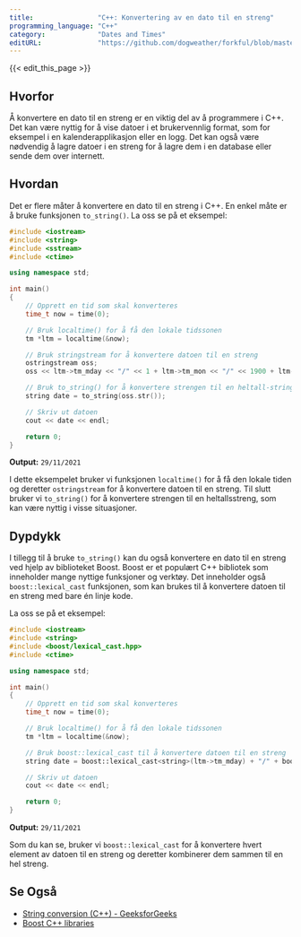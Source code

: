 ```yaml
---
title:                "C++: Konvertering av en dato til en streng"
programming_language: "C++"
category:             "Dates and Times"
editURL:              "https://github.com/dogweather/forkful/blob/master/content/no/cpp/converting-a-date-into-a-string.md"
---
```


{{< edit_this_page >}}

## Hvorfor

Å konvertere en dato til en streng er en viktig del av å programmere i C++. Det kan være nyttig for å vise datoer i et brukervennlig format, som for eksempel i en kalenderapplikasjon eller en logg. Det kan også være nødvendig å lagre datoer i en streng for å lagre dem i en database eller sende dem over internett.

## Hvordan

Det er flere måter å konvertere en dato til en streng i C++. En enkel måte er å bruke funksjonen `to_string()`. La oss se på et eksempel:

```C++
#include <iostream>
#include <string>
#include <sstream>
#include <ctime>

using namespace std;

int main()
{
    // Opprett en tid som skal konverteres
    time_t now = time(0);

    // Bruk localtime() for å få den lokale tidssonen
    tm *ltm = localtime(&now);

    // Bruk stringstream for å konvertere datoen til en streng
    ostringstream oss;
    oss << ltm->tm_mday << "/" << 1 + ltm->tm_mon << "/" << 1900 + ltm->tm_year;

    // Bruk to_string() for å konvertere strengen til en heltall-string
    string date = to_string(oss.str());

    // Skriv ut datoen
    cout << date << endl;

    return 0;
}
```
**Output:**
`29/11/2021`

I dette eksempelet bruker vi funksjonen `localtime()` for å få den lokale tiden og deretter `ostringstream` for å konvertere datoen til en streng. Til slutt bruker vi `to_string()` for å konvertere strengen til en heltallsstreng, som kan være nyttig i visse situasjoner.

## Dypdykk

I tillegg til å bruke `to_string()` kan du også konvertere en dato til en streng ved hjelp av biblioteket Boost. Boost er et populært C++ bibliotek som inneholder mange nyttige funksjoner og verktøy. Det inneholder også `boost::lexical_cast` funksjonen, som kan brukes til å konvertere datoen til en streng med bare én linje kode.

La oss se på et eksempel:

```C++
#include <iostream>
#include <string>
#include <boost/lexical_cast.hpp>
#include <ctime>

using namespace std;

int main()
{
    // Opprett en tid som skal konverteres
    time_t now = time(0);

    // Bruk localtime() for å få den lokale tidssonen
    tm *ltm = localtime(&now);

    // Bruk boost::lexical_cast til å konvertere datoen til en streng
    string date = boost::lexical_cast<string>(ltm->tm_mday) + "/" + boost::lexical_cast<string>(1 + ltm->tm_mon) + "/" + boost::lexical_cast<string>(1900 + ltm->tm_year);

    // Skriv ut datoen
    cout << date << endl;

    return 0;
}
```

**Output:**
`29/11/2021`

Som du kan se, bruker vi `boost::lexical_cast` for å konvertere hvert element av datoen til en streng og deretter kombinerer dem sammen til en hel streng.

## Se Også
- [String conversion (C++) - GeeksforGeeks](https://www.geeksforgeeks.org/string-conversion-in-c/)
- [Boost C++ libraries](https://www.boost.org/)